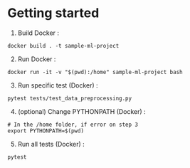 # Getting started

1. Build Docker :
```shell
docker build . -t sample-ml-project
```

2. Run Docker :
```shell
docker run -it -v "$(pwd):/home" sample-ml-project bash
```

3. Run specific test (Docker) :
```shell
pytest tests/test_data_preprocessing.py
```

4. (optional) Change PYTHONPATH (Docker) :
```shell
# In the /home folder, if error on step 3
export PYTHONPATH=$(pwd)
```

5. Run all tests (Docker) :
```shell
pytest
```